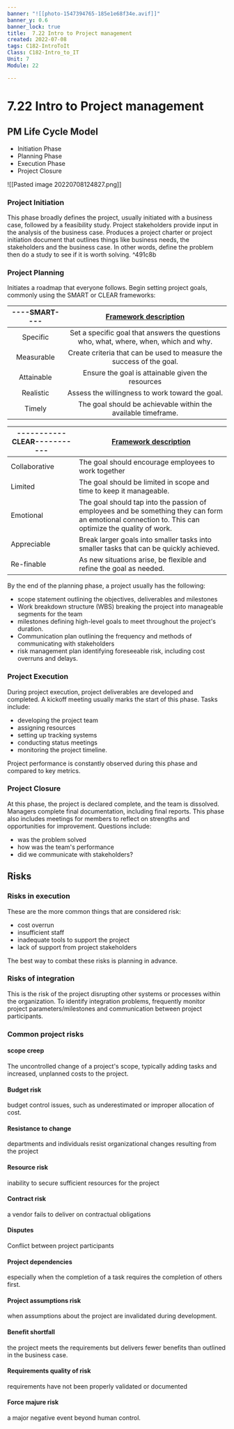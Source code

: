 ```yaml
---
banner: "![[photo-1547394765-185e1e68f34e.avif]]"
banner_y: 0.6
banner_lock: true
title:  7.22 Intro to Project management
created: 2022-07-08
tags: C182-IntroToIt
Class: C182-Intro_to_IT
Unit: 7
Module: 22

---
```


# 7.22 Intro to Project management

## PM Life Cycle Model
- Initiation Phase
- Planning Phase
- Execution Phase
- Project Closure

![[Pasted image 20220708124827.png]]
### Project Initiation
This phase broadly defines the project, usually initiated with a business case, followed by a feasibility study. Project stakeholders provide input in the analysis of the business case.
Produces a project charter or project initiation document that outlines things like business needs, the stakeholders and the business case. In other words, define the problem then do a study to see if it is worth solving. ^491c8b

### Project Planning
Initiates a roadmap that everyone follows. Begin setting project goals, commonly using the SMART or CLEAR frameworks:

| ----SMART----    |                                 [Framework description](https://corporatefinanceinstitute.com/resources/knowledge/others/smart-goal/)                                 |
|:----------:|:-------------------------------------------------------------------------------------:|
|  Specific  | Set a specific goal that answers the questions who, what, where, when, which and why. |
| Measurable |         Create criteria that can be used to measure the success of the goal.          |
| Attainable |                   Ensure the goal is attainable given the resources                   |
| Realistic  |                    Assess the willingness to work toward the goal.                    |
|   Timely   |             The goal should be achievable within the available timeframe.             |


| -----------CLEAR-----------         | [Framework description](https://www.inc.com/peter-economy/forget-smart-goals-try-clear-goals-instead.html)                                          |
| ------------- | --------------------------------------------------------------------------------------------------------------------------------------------------- |
| Collaborative | The goal should encourage employees to work together                                                                                                |
| Limited       | The goal should be limited in scope and time to keep it manageable.                                                                                 |
| Emotional     | The goal should tap into the passion of employees and be something they can form an emotional connection to. This can optimize the quality of work. |
| Appreciable   | Break larger goals into smaller tasks into smaller tasks that can be quickly achieved.                                                              |
| Re-finable     | As new situations arise, be flexible and refine the goal as needed.                                                                                 |


By the end of the planning phase, a project usually has the following:
- scope statement outlining the objectives, deliverables and milestones
- Work breakdown structure (WBS) breaking the project into manageable segments for the team
- milestones defining high-level goals to meet throughout the project's duration.
- Communication plan outlining the frequency and methods of communicating with stakeholders
- risk management plan identifying foreseeable risk, including cost overruns and delays.

### Project Execution
During project execution, project deliverables are developed and completed. A kickoff meeting usually marks the start of this phase. Tasks include:
- developing the project team
- assigning resources
- setting up tracking systems
- conducting status meetings
- monitoring the project timeline.

Project performance is constantly observed during this phase and compared to key metrics.

### Project Closure
At this phase, the project is declared complete, and the team is dissolved. Managers complete final documentation, including final reports. This phase also includes meetings for members to reflect on strengths and opportunities for improvement.
Questions include:
- was the problem solved
- how was the team's performance
- did we communicate with stakeholders?

## Risks
### Risks in execution
These are the more common things that are considered risk:
- cost overrun
- insufficient staff
- inadequate tools to support the project
- lack of support from project stakeholders

The best way to combat these risks is planning in advance.

### Risks of integration
This is the risk of the project disrupting other systems or processes within the organization. To identify integration problems, frequently monitor project parameters/milestones and communication between project participants.

### Common project risks
#### scope creep
The uncontrolled change of a project's scope, typically adding tasks and increased, unplanned costs to the project.

#### Budget risk
budget control issues, such as underestimated or improper allocation of cost.

#### Resistance to change
departments and individuals resist organizational changes resulting from the project

#### Resource risk
inability to secure sufficient resources for the project

#### Contract risk
a vendor fails to deliver on contractual obligations

#### Disputes
Conflict between project participants

#### Project dependencies
especially when the completion of a task requires the completion of others first.

#### Project assumptions risk
when assumptions about the project are invalidated during development.

#### Benefit shortfall
the project meets the requirements but delivers fewer benefits than outlined in the business case.

#### Requirements quality of risk
requirements have not been properly validated or documented

#### Force majure risk
a major negative event beyond human control.